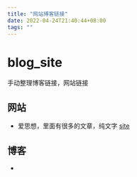 ```yaml
---
title: "网站博客链接"
date: 2022-04-24T21:40:44+08:00
tags: ""
---
```


# blog_site

手动整理博客链接，网站链接

## 网站

+ 爱思想，里面有很多的文章，纯文字 [site](https://www.aisixiang.com/data/133663.html)


## 博客

+ 
